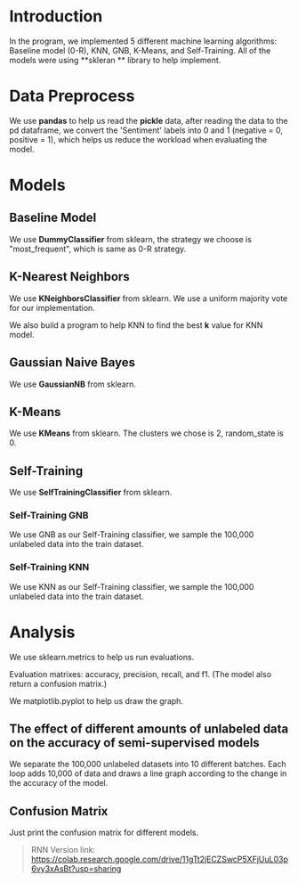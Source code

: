 # Introduction

In the program, we implemented 5 different machine learning algorithms: Baseline model (0-R), KNN, GNB, K-Means, and Self-Training. All of the models were using **skleran ** library to help implement.

# Data Preprocess

We use **pandas** to help us read the **pickle** data, after reading the data to the pd dataframe, we convert the 'Sentiment' labels into 0 and 1 (negative = 0, positive = 1), which helps us reduce the workload when evaluating the model.

# Models

## Baseline Model

We use **DummyClassifier** from sklearn, the strategy we choose is "most_frequent", which is same as 0-R strategy.

## K-Nearest Neighbors

We use **KNeighborsClassifier** from sklearn. We use a uniform majority vote for our implementation.

We also build a program to help KNN to find the best **k** value for KNN model.

## Gaussian Naive Bayes

We use **GaussianNB** from sklearn.

## K-Means

We use **KMeans** from sklearn. The clusters we chose is 2, random_state is 0.

## Self-Training

We use **SelfTrainingClassifier** from sklearn.

### Self-Training GNB

We use GNB as our Self-Training classifier, we sample the 100,000 unlabeled data into the train dataset.

### Self-Training KNN

We use KNN as our Self-Training classifier, we sample the 100,000 unlabeled data into the train dataset.

# Analysis

We use sklearn.metrics to help us run evaluations.

Evaluation matrixes: accuracy, precision, recall, and f1. (The model also return a confusion matrix.)

We matplotlib.pyplot to help us draw the graph.

## The effect of different amounts of unlabeled data on the accuracy of semi-supervised models

We separate the 100,000 unlabeled datasets into 10 different batches. Each loop adds 10,000 of data and draws a line graph according to the change in the accuracy of the model.

## Confusion Matrix

Just print the confusion matrix for different models.

>
>
>RNN Version link: https://colab.research.google.com/drive/11gTt2jECZSwcP5XFjUuL03p6vy3xAsBt?usp=sharing